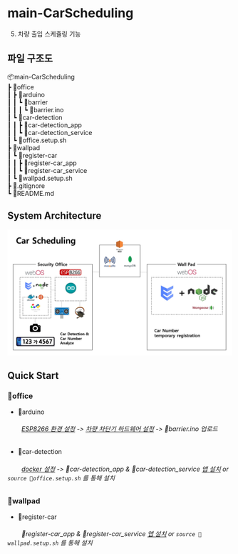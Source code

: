 # main-CarScheduling
5. 차량 출입 스케쥴링 기능


## 파일 구조도

📦main-CarScheduling <br/>
 ┣ 📂office <br/>
 ┃ ┣ 📂arduino <br/>
 ┃ ┃ ┗ 📂barrier <br/>
 ┃ ┃ ┃ ┗ 📜barrier.ino <br/>
 ┃ ┗ 📂car-detection <br/>
 ┃ ┃ ┣ 📂car-detection_app <br/>
 ┃ ┃ ┗ 📂car-detection_service <br/>
 ┃ ┗ 📜office.setup.sh <br/>
 ┣ 📂wallpad <br/>
 ┃ ┗ 📂register-car <br/>
 ┃ ┃ ┣ 📂register-car_app <br/>
 ┃ ┃ ┗ 📂register-car_service <br/>
 ┃ ┗ 📜wallpad.setup.sh <br/>
 ┣ 📜.gitignore <br/>
 ┗ 📜README.md <br/>

## System Architecture

![System Architecture](CarSchedulingSystemArchitecture.jpg)

## Quick Start
### 📂office
- 📂arduino<br/>
###### &nbsp;&nbsp;&nbsp;&nbsp;&nbsp;&nbsp;&nbsp;&nbsp;<a href="https://github.com/webOS-KOSS/main-setting/blob/main/Arduino/ESP8266.md">ESP8266 환경 설정</a> -> <a href="https://github.com/webOS-KOSS/main-setting/blob/main/Arduino/CarBarrier.md">차량 차단기 하드웨어 설정</a> -> 📜barrier.ino 업로드
- 📂car-detection<br/>
###### &nbsp;&nbsp;&nbsp;&nbsp;&nbsp;&nbsp;&nbsp;&nbsp;<a href="https://github.com/webOS-KOSS/main-setting/blob/main/webOS/docker.md">docker 설정</a> -> 📂car-detection_app & 📂car-detection_service <a href="https://github.com/webOS-KOSS/main-setting/blob/main/webOS/EnactService.md">앱 설치</a> or `source 📜office.setup.sh` 를 통해 설치

### 📂wallpad
- 📂register-car <br/>
###### &nbsp;&nbsp;&nbsp;&nbsp;&nbsp;&nbsp;&nbsp;&nbsp;📂register-car_app & 📂register-car_service <a href="https://github.com/webOS-KOSS/main-setting/blob/main/webOS/EnactService.md">앱 설치</a> or `source 📜wallpad.setup.sh` 를 통해 설치

